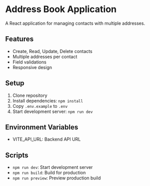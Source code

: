 # Address Book Application

A React application for managing contacts with multiple addresses.

## Features
- Create, Read, Update, Delete contacts
- Multiple addresses per contact
- Field validations
- Responsive design

## Setup
1. Clone repository
2. Install dependencies: `npm install`
3. Copy `.env.example` to `.env`
4. Start development server: `npm run dev`

## Environment Variables
- VITE_API_URL: Backend API URL

## Scripts
- `npm run dev`: Start development server
- `npm run build`: Build for production
- `npm run preview`: Preview production build